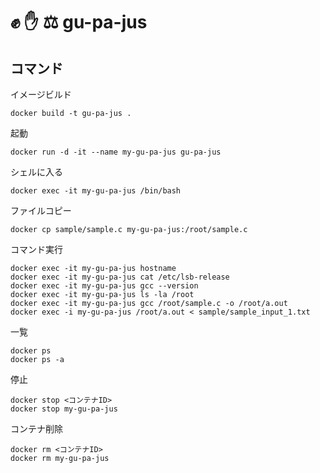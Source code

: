 # :fist: :hand: :balance_scale: gu-pa-jus

## コマンド

イメージビルド
```
docker build -t gu-pa-jus .
```

起動
```
docker run -d -it --name my-gu-pa-jus gu-pa-jus
```

シェルに入る
```
docker exec -it my-gu-pa-jus /bin/bash
```

ファイルコピー
```
docker cp sample/sample.c my-gu-pa-jus:/root/sample.c
```

コマンド実行
```
docker exec -it my-gu-pa-jus hostname
docker exec -it my-gu-pa-jus cat /etc/lsb-release
docker exec -it my-gu-pa-jus gcc --version
docker exec -it my-gu-pa-jus ls -la /root
docker exec -it my-gu-pa-jus gcc /root/sample.c -o /root/a.out
docker exec -i my-gu-pa-jus /root/a.out < sample/sample_input_1.txt
```

一覧
```
docker ps
docker ps -a
```

停止
```
docker stop <コンテナID>
docker stop my-gu-pa-jus
```

コンテナ削除
```
docker rm <コンテナID>
docker rm my-gu-pa-jus
```
